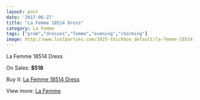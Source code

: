 ```yaml
---
layout: post
date: '2017-06-27'
title: "La Femme 18514 Dress"
category: La Femme
tags: ["prom","dresses","femme","evening","charming"]
image: http://www.lustparties.com/3925-thickbox_default/la-femme-18514-dress.jpg
---
```

La Femme 18514 Dress

On Sales: **$518**
<a href="https://www.lustparties.com/en/la-femme/1300-la-femme-18514-dress.html"><amp-img layout="responsive" width="600" height="600" src="//www.lustparties.com/3925-thickbox_default/la-femme-18514-dress.jpg" alt="La Femme 18514 Dress 0" /></a>
<a href="https://www.lustparties.com/en/la-femme/1300-la-femme-18514-dress.html"><amp-img layout="responsive" width="600" height="600" src="//www.lustparties.com/3926-thickbox_default/la-femme-18514-dress.jpg" alt="La Femme 18514 Dress 1" /></a>

Buy it: [La Femme 18514 Dress](https://www.lustparties.com/en/la-femme/1300-la-femme-18514-dress.html "La Femme 18514 Dress")

View more: [La Femme](https://www.lustparties.com/en/4-la-femme "La Femme")